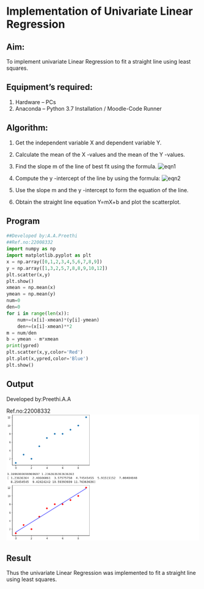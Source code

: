 # Implementation of Univariate Linear Regression

## Aim:

To implement univariate Linear Regression to fit a straight line using least squares.

## Equipment’s required:

1.	Hardware – PCs
2.	Anaconda – Python 3.7 Installation / Moodle-Code Runner

## Algorithm:

1.	Get the independent variable X and dependent variable Y.

2.	Calculate the mean of the X -values and the mean of the Y -values.

3.	Find the slope m of the line of best fit using the formula.
 ![eqn1](./eq1.jpg)
4.	Compute the y -intercept of the line by using the formula:
![eqn2](./eq2.jpg)

5.	Use the slope m and the y -intercept to form the equation of the line.

6.	Obtain the straight line equation Y=mX+b and plot the scatterplot.

## Program
```python
##Developed by:A.A.Preethi
##Ref.no:22008332
import numpy as np
import matplotlib.pyplot as plt
x = np.array([0,1,2,3,4,5,6,7,8,9])
y = np.array([1,3,2,5,7,8,8,9,10,12])
plt.scatter(x,y)
plt.show()
xmean = np.mean(x)
ymean = np.mean(y)
num=0
den=0
for i in range(len(x)):
    num+=(x[i]-xmean)*(y[i]-ymean)
    den+=(x[i]-xmean)**2
m = num/den
b = ymean - m*xmean
print(ypred)
plt.scatter(x,y,color='Red')
plt.plot(x,ypred,color='Blue')
plt.show()

```
## Output
Developed by:Preethi.A.A

Ref.no:22008332
![](./Univariae%20linear%20regression.png)

## Result

Thus the univariate Linear Regression was implemented to fit a straight line using least squares.
